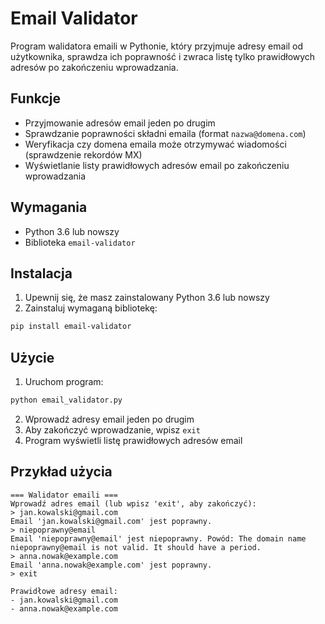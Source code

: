 # Email Validator

Program walidatora emaili w Pythonie, który przyjmuje adresy email od użytkownika, sprawdza ich poprawność i zwraca listę tylko prawidłowych adresów po zakończeniu wprowadzania.

## Funkcje

- Przyjmowanie adresów email jeden po drugim
- Sprawdzanie poprawności składni emaila (format `nazwa@domena.com`)
- Weryfikacja czy domena emaila może otrzymywać wiadomości (sprawdzenie rekordów MX)
- Wyświetlanie listy prawidłowych adresów email po zakończeniu wprowadzania

## Wymagania

- Python 3.6 lub nowszy
- Biblioteka `email-validator`

## Instalacja

1. Upewnij się, że masz zainstalowany Python 3.6 lub nowszy
2. Zainstaluj wymaganą bibliotekę:

```bash
pip install email-validator
```

## Użycie

1. Uruchom program:

```bash
python email_validator.py
```

2. Wprowadź adresy email jeden po drugim
3. Aby zakończyć wprowadzanie, wpisz `exit`
4. Program wyświetli listę prawidłowych adresów email

## Przykład użycia

```
=== Walidator emaili ===
Wprowadź adres email (lub wpisz 'exit', aby zakończyć):
> jan.kowalski@gmail.com
Email 'jan.kowalski@gmail.com' jest poprawny.
> niepoprawny@email
Email 'niepoprawny@email' jest niepoprawny. Powód: The domain name niepoprawny@email is not valid. It should have a period.
> anna.nowak@example.com
Email 'anna.nowak@example.com' jest poprawny.
> exit

Prawidłowe adresy email:
- jan.kowalski@gmail.com
- anna.nowak@example.com
```